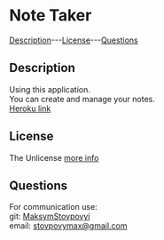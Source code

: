 # Note Taker

[Description](#description)---[License](#license)---[Questions](#questions)

## Description
Using this application.\
You can create and manage your notes.\
[Heroku link](https://app-nt.herokuapp.com/)

## License

The Unlicense [more info](https://choosealicense.com/licenses/)

## Questions

For communication use:\
git: [MaksymStovpovyi](https://github.com/MaksymStovpovyi/)\
email: stovpovymax@gmail.com